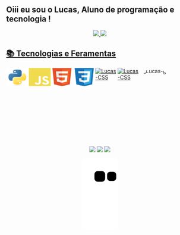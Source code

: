 ## Oiii eu sou o Lucas, Aluno de programação e tecnologia !
<div align = "center">
  <a href="https://github.com/llucasgomes">
  <img height = "180em" src = "https://github-readme-stats.vercel.app/api?username=llucasgomes&show_icons=true&theme=dark&include_all_commits=true&count_private=false" />
  <img height = "180em" src = "https://github-readme-stats.vercel.app/api/top-langs/?username=llucasgomes&layout=compact&langs_count=7&theme=dark" />
</div>
  
<h2>📚 Tecnologias e Feramentas </h2>
<div style="display: flex;" "justify-content: center;" "justify-items: center;"><br />
  <div style="display: flex;" "align-items: center"  >
    <img align="center" alt="Lucas-Python" height="50" width="60" src="https://raw.githubusercontent.com/devicons/devicon/master/icons/python/python-original.svg">
    <img align="center" alt="Lucas-Js" height="50" width="60" src="https://raw.githubusercontent.com/devicons/devicon/master/icons/javascript/javascript-plain.svg">
    <img align="center" alt="Lucas-HTML" height="50" width="60" src="https://raw.githubusercontent.com/devicons/devicon/master/icons/html5/html5-original.svg">
    <img align="center" alt="Lucas-CSS" height="50" width="60" src="https://raw.githubusercontent.com/devicons/devicon/master/icons/css3/css3-original.svg">
    <img align="center" alt="Lucas-CSS" height="50" width="60" src="https://cdn.jsdelivr.net/gh/devicons/devicon/icons/git/git-original.svg"/>
    <img align="center" alt="Lucas-CSS" height="50" width="60" src="https://cdn.jsdelivr.net/gh/devicons/devicon/icons/bootstrap/bootstrap-plain.svg"/> 
    <img align="right"  alt="Lucas-gif" height="100" style="border-radius:50px;" src="https://tenor.com/view/music-good-music-good-vibes-dance-happy-dance-gif-18861608.gif">
  </div>
  
  <div>
    
  </div>
  
  

  
  </div>
  
  <br /><br /><br />
  ##
  
 
<div align = "center"> <br />
  <a href="https://www.instagram.com/lluca_sgomess" target="_blank"><img src="https://img.shields.io/badge/-Instagram-%23E4405F?style=for-the-badge&logo=instagram&logoColor=white" target="_blank"></a>
 	<a href = "mailto:lucas.gomes.manaus@gmail.com"><img src="https://img.shields.io/badge/-Gmail-%23333?style=for-the-badge&logo=gmail&logoColor=white" target="_blank"></a>
  <a href="https://www.linkedin.com/in/llucasgomess/" target="_blank"><img src="https://img.shields.io/badge/-LinkedIn-%230077B5?style=for-the-badge&logo=linkedin&logoColor=white" target="_blank"></a> 
 
  ![Snake animation](https://github.com/llucasgomes/Perfil-Personalizado/blob/output/github-contribution-grid-snake.svg)
 <br />
</div>
